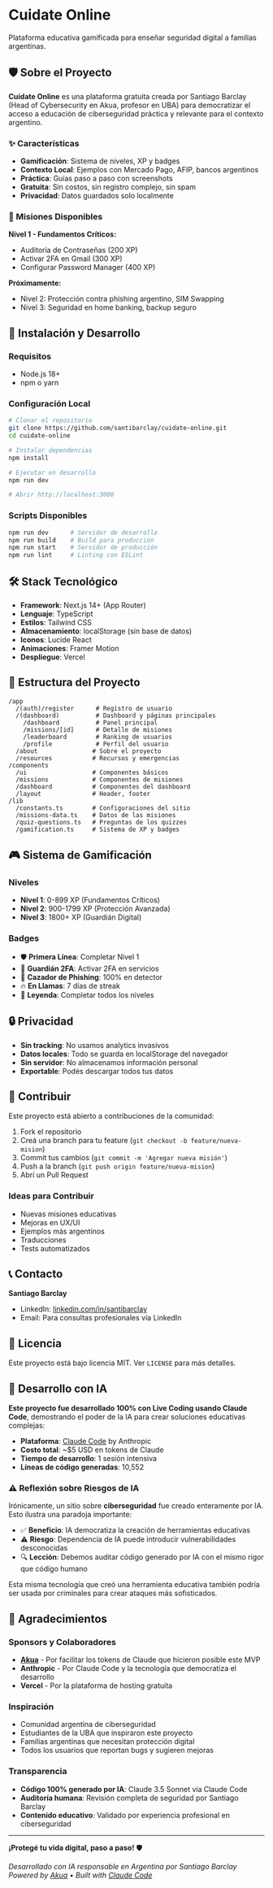 # Cuidate Online

Plataforma educativa gamificada para enseñar seguridad digital a familias argentinas.

## 🛡️ Sobre el Proyecto

**Cuidate Online** es una plataforma gratuita creada por Santiago Barclay (Head of Cybersecurity en Akua, profesor en UBA) para democratizar el acceso a educación de ciberseguridad práctica y relevante para el contexto argentino.

### ✨ Características

- **Gamificación**: Sistema de niveles, XP y badges
- **Contexto Local**: Ejemplos con Mercado Pago, AFIP, bancos argentinos
- **Práctica**: Guías paso a paso con screenshots
- **Gratuita**: Sin costos, sin registro complejo, sin spam
- **Privacidad**: Datos guardados solo localmente

### 🎯 Misiones Disponibles

**Nivel 1 - Fundamentos Críticos:**
- Auditoría de Contraseñas (200 XP)
- Activar 2FA en Gmail (300 XP) 
- Configurar Password Manager (400 XP)

**Próximamente:**
- Nivel 2: Protección contra phishing argentino, SIM Swapping
- Nivel 3: Seguridad en home banking, backup seguro

## 🚀 Instalación y Desarrollo

### Requisitos
- Node.js 18+
- npm o yarn

### Configuración Local
```bash
# Clonar el repositorio
git clone https://github.com/santibarclay/cuidate-online.git
cd cuidate-online

# Instalar dependencias
npm install

# Ejecutar en desarrollo
npm run dev

# Abrir http://localhost:3000
```

### Scripts Disponibles
```bash
npm run dev      # Servidor de desarrollo
npm run build    # Build para producción
npm run start    # Servidor de producción
npm run lint     # Linting con ESLint
```

## 🛠️ Stack Tecnológico

- **Framework**: Next.js 14+ (App Router)
- **Lenguaje**: TypeScript
- **Estilos**: Tailwind CSS
- **Almacenamiento**: localStorage (sin base de datos)
- **Iconos**: Lucide React
- **Animaciones**: Framer Motion
- **Despliegue**: Vercel

## 📁 Estructura del Proyecto

```
/app
  /(auth)/register      # Registro de usuario
  /(dashboard)          # Dashboard y páginas principales
    /dashboard          # Panel principal
    /missions/[id]      # Detalle de misiones
    /leaderboard        # Ranking de usuarios
    /profile            # Perfil del usuario
  /about               # Sobre el proyecto
  /resources           # Recursos y emergencias
/components
  /ui                  # Componentes básicos
  /missions            # Componentes de misiones
  /dashboard           # Componentes del dashboard
  /layout              # Header, footer
/lib
  /constants.ts        # Configuraciones del sitio
  /missions-data.ts    # Datos de las misiones
  /quiz-questions.ts   # Preguntas de los quizzes
  /gamification.ts     # Sistema de XP y badges
```

## 🎮 Sistema de Gamificación

### Niveles
- **Nivel 1**: 0-899 XP (Fundamentos Críticos)
- **Nivel 2**: 900-1799 XP (Protección Avanzada)  
- **Nivel 3**: 1800+ XP (Guardián Digital)

### Badges
- 🛡️ **Primera Línea**: Completar Nivel 1
- 🔐 **Guardián 2FA**: Activar 2FA en servicios
- 🎯 **Cazador de Phishing**: 100% en detector
- 🔥 **En Llamas**: 7 días de streak
- 💎 **Leyenda**: Completar todos los niveles

## 🔒 Privacidad

- **Sin tracking**: No usamos analytics invasivos
- **Datos locales**: Todo se guarda en localStorage del navegador
- **Sin servidor**: No almacenamos información personal
- **Exportable**: Podés descargar todos tus datos

## 🤝 Contribuir

Este proyecto está abierto a contribuciones de la comunidad:

1. Fork el repositorio
2. Creá una branch para tu feature (`git checkout -b feature/nueva-mision`)
3. Commit tus cambios (`git commit -m 'Agregar nueva misión'`)
4. Push a la branch (`git push origin feature/nueva-mision`)
5. Abrí un Pull Request

### Ideas para Contribuir
- Nuevas misiones educativas
- Mejoras en UX/UI
- Ejemplos más argentinos
- Traducciones
- Tests automatizados

## 📞 Contacto

**Santiago Barclay**
- LinkedIn: [linkedin.com/in/santibarclay](https://www.linkedin.com/in/santibarclay/)
- Email: Para consultas profesionales vía LinkedIn

## 📄 Licencia

Este proyecto está bajo licencia MIT. Ver `LICENSE` para más detalles.

## 🤖 Desarrollo con IA

**Este proyecto fue desarrollado 100% con Live Coding usando Claude Code**, demostrando el poder de la IA para crear soluciones educativas complejas:

- **Plataforma**: [Claude Code](https://claude.ai/code) by Anthropic
- **Costo total**: ~$5 USD en tokens de Claude
- **Tiempo de desarrollo**: 1 sesión intensiva
- **Líneas de código generadas**: 10,552

### ⚠️ **Reflexión sobre Riesgos de IA**

Irónicamente, un sitio sobre **ciberseguridad** fue creado enteramente por IA. Esto ilustra una paradoja importante:

- ✅ **Beneficio**: IA democratiza la creación de herramientas educativas
- ⚠️ **Riesgo**: Dependencia de IA puede introducir vulnerabilidades desconocidas
- 🔍 **Lección**: Debemos auditar código generado por IA con el mismo rigor que código humano

Esta misma tecnología que creó una herramienta educativa también podría ser usada por criminales para crear ataques más sofisticados.

## 🙏 Agradecimientos

### Sponsors y Colaboradores
- **[Akua](https://akua.la)** - Por facilitar los tokens de Claude que hicieron posible este MVP
- **Anthropic** - Por Claude Code y la tecnología que democratiza el desarrollo
- **Vercel** - Por la plataforma de hosting gratuita

### Inspiración
- Comunidad argentina de ciberseguridad
- Estudiantes de la UBA que inspiraron este proyecto  
- Familias argentinas que necesitan protección digital
- Todos los usuarios que reportan bugs y sugieren mejoras

### Transparencia
- **Código 100% generado por IA**: Claude 3.5 Sonnet via Claude Code
- **Auditoría humana**: Revisión completa de seguridad por Santiago Barclay
- **Contenido educativo**: Validado por experiencia profesional en ciberseguridad

---

**¡Protegé tu vida digital, paso a paso!** 🛡️

*Desarrollado con IA responsable en Argentina por Santiago Barclay*  
*Powered by [Akua](https://akua.la) • Built with [Claude Code](https://claude.ai/code)*